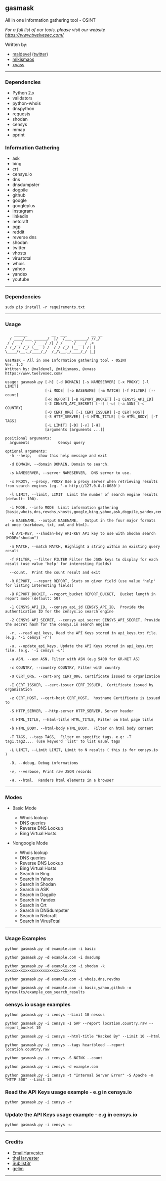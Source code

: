 ## gasmask

All in one Information gathering tool - OSINT

*For a full list of our tools, please visit our website https://www.twelvesec.com/*

Written by:

* [maldevel](https://github.com/maldevel) ([twitter](https://twitter.com/maldevel))
* [mikismaos](https://github.com/mikismaos)
* [xvass](https://github.com/xvass)
---

### Dependencies

* Python 2.x
* validators
* python-whois
* dnspython
* requests
* shodan
* censys
* mmap
* pprint


### Information Gathering


* ask
* bing
* crt
* censys.io
* dns
* dnsdumpster
* dogpile
* github
* google
* googleplus
* instagram
* linkedin
* netcraft
* pgp
* reddit
* reverse dns
* shodan
* twitter
* vhosts
* virustotal
* whois
* yahoo
* yandex
* youtube

---

### Dependencies

```
sudo pip install -r requirements.txt
```

---

### Usage

```
    ______           __  ___           __ __
  / ____/___ ______/  |/  /___ ______/ //_/
 / / __/ __ `/ ___/ /|_/ / __ `/ ___/ ,<
/ /_/ / /_/ (__  ) /  / / /_/ (__  ) /| |
\____/\__,_/____/_/  /_/\__,_/____/_/ |_|

GasMasK - All in one Information gathering tool - OSINT
Ver. 1.2
Written by: @maldevel, @mikismaos, @xvass
https://www.twelvesec.com/

usage: gasmask.py [-h] [-d DOMAIN] [-s NAMESERVER] [-x PROXY] [-l LIMIT]
                  [-i MODE] [-o BASENAME] [-m MATCH] [-f FILTER] [--count]
                  [-R REPORT] [-B REPORT_BUCKET] [-1 CENSYS_API_ID]
                  [-2 CENSYS_API_SECRET] [-r] [-u] [-a ASN] [-c COUNTRY]
                  [-O CERT_ORG] [-I CERT_ISSUER] [-z CERT_HOST]
                  [-S HTTP_SERVER] [-t HTML_TITLE] [-b HTML_BODY] [-T TAGS]
                  [-L LIMIT] [-D] [-v] [-H]
                  [arguments [arguments ...]]

positional arguments:
  arguments             Censys query

optional arguments:
  -h --help,   show this help message and exit
  
  -d DOMAIN, --domain DOMAIN, Domain to search.
  
  -s NAMESERVER, --server NAMESERVER,  DNS server to use.
  
  -x PROXY, --proxy, PROXY Use a proxy server when retrieving results from search engines (eg. '-x http://127.0.0.1:8080')
  
  -l LIMIT, --limit, LIMIT  Limit the number of search engine results (default: 100).
  
  -i MODE, --info MODE  Limit information gathering (basic,whois,dns,revdns,vhosts,google,bing,yahoo,ask,dogpile,yandex,censys,linkedin,twitter,googleplus,youtube,reddit,github,instagram,crt,pgp,netcraft,virustotal,dnsdump).
  
  -o BASENAME, --output BASENAME,   Output in the four major formats at once (markdown, txt, xml and html).
  
  -k API-KEY, --shodan-key API-KEY API key to use with Shodan search (MODE="shodan")
  
  -m MATCH, --match MATCH, Highlight a string within an existing query result
  
  -f FILTER, --filter FILTER Filter the JSON keys to display for each result (use value 'help' for interesting fields)
  
  --count,  Print the count result and exit
  
  -R REPORT, --report REPORT, Stats on given field (use value 'help' for listing interesting fields)
						
  -B REPORT_BUCKET, --report_bucket REPORT_BUCKET,  Bucket length in report mode (default: 50)
						
  -1 CENSYS_API_ID, --censys_api_id CENSYS_API_ID,  Provide the authentication ID for the censys.io search engine
  
  -2 CENSYS_API_SECRET, --censys_api_secret CENSYS_API_SECRET, Provide the secret hash for the censys.io search engine
						
  -r, --read_api_keys, Read the API Keys stored in api_keys.txt file. (e.g. '-i censys -r')
  
  -u, --update_api_keys, Update the API Keys stored in api_keys.txt file. (e.g. '-i censys -u')
						
  -a ASN, --asn ASN, Filter with ASN (e.g 5408 for GR-NET AS)
  
  -c COUNTRY, --country COUNTRY, Filter with country
  
  -O CERT_ORG, --cert-org CERT_ORG, Certificate issued to organization
  
  -I CERT_ISSUER, --cert-issuer CERT_ISSUER,  Certificate issued by organization
  
  -z CERT_HOST, --cert-host CERT_HOST,  hostname Certificate is issued to
						
  -S HTTP_SERVER, --http-server HTTP_SERVER, Server header
  
  -t HTML_TITLE, --html-title HTML_TITLE, Filter on html page title
  
  -b HTML_BODY, --html-body HTML_BODY,  Filter on html body content
  
  -T TAGS, --tags TAGS,  Filter on specific tags. e.g: -T tag1,tag2,... (use keyword 'list' to list usual tags
  
  -L LIMIT, --Limit LIMIT, Limit to N results ( this is for censys.io )
  
  -D, --debug, Debug informations
  
  -v, --verbose, Print raw JSON records
  
  -H, --html,  Renders html elements in a browser

```

---

### Modes

* Basic Mode
  * Whois lookup
  * DNS queries
  * Reverse DNS Lookup
  * Bing Virtual Hosts

* Nongoogle Mode
  * Whois lookup
  * DNS queries
  * Reverse DNS Lookup
  * Bing Virtual Hosts
  * Search in Bing
  * Search in Yahoo
  * Search in Shodan
  * Search in ASK
  * Search in Dogpile
  * Search in Yandex
  * Search in Crt
  * Search in DNSdumpster
  * Search in Netcraft
  * Search in VirusTotal

---

### Usage Examples

```
python gasmask.py -d example.com -i basic

python gasmask.py -d example.com -i dnsdump

python gasmask.py -d example.com -i shodan -k xxxxxxxxxxxxxxxxxxxxxxxxxxxxxxxx

python gasmask.py -d example.com -i whois,dns,revdns

python gasmask.py -d example.com -i basic,yahoo,github -o myresults/example_com_search_results
```

### censys.io usage examples

```
python gasmask.py -i censys --Limit 10 nessus

python gasmask.py -i censys -I SAP --report location.country.raw --report_bucket 10

python gasmask.py -i censys --html-title "Hacked By" --Limit 10 --html

python gasmask.py -i censys --tags heartbleed --report location.country.raw

python gasmask.py -i censys -S NGINX --count

python gasmask.py -i censys -d example.com

python gasmask.py -i censys -t "Internal Server Error" -S Apache -m "HTTP 500" --Limit 15
```

### Read the API Keys usage example - e.g in censys.io

```
python gasmask.py -i censys -r

```

### Update the API Keys usage example - e.g in censys.io

```
python gasmask.py -i censys -u

```

---

### Credits

* [EmailHarvester](https://github.com/maldevel/EmailHarvester)
* [theHarvester](https://github.com/laramies/theHarvester)
* [Sublist3r](https://github.com/aboul3la/Sublist3r)
* [gelim](https://github.com/gelim/censys)

---

